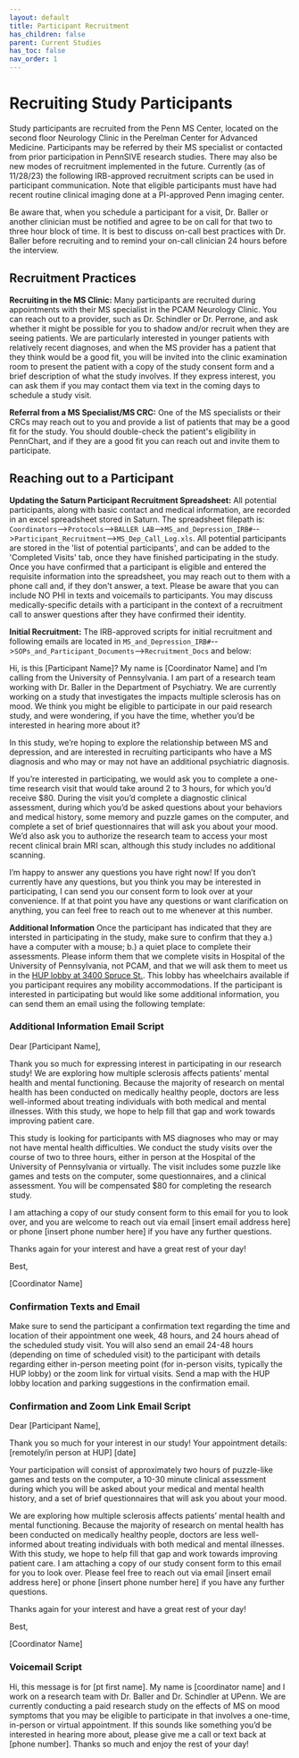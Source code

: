```yaml
---
layout: default
title: Participant Recruitment
has_children: false
parent: Current Studies
has_toc: false
nav_order: 1
---
```

# Recruiting Study Participants

Study participants are recruited from the Penn MS Center, located on the second floor Neurology Clinic in the Perelman Center for Advanced Medicine. Participants may be referred by their MS specialist or contacted from prior participation in PennSIVE research studies. There may also be new modes of recruitment implemented in the future. Currently (as of 11/28/23) the following IRB-approved recruitment scripts can be used in participant communication. Note that eligible participants must have had recent routine clinical imaging done at a PI-approved Penn imaging center.

Be aware that, when you schedule a participant for a visit, Dr. Baller or another clinician must be notified and agree to be on call for that two to three hour block of time. It is best to discuss on-call best practices with Dr. Baller before recruiting and to remind your on-call clinician 24 hours before the interview. 

## Recruitment Practices

**Recruiting in the MS Clinic:**
Many participants are recruited during appointments with their MS specialist in the PCAM Neurology Clinic. You can reach out to a provider, such as Dr. Schindler or Dr. Perrone, and ask whether it might be possible for you to shadow and/or recruit when they are seeing patients. We are particularly interested in younger patients with relatively recent diagnoses, and when the MS provider has a patient that they think would be a good fit, you will be invited into the clinic examination room to present the patient with a copy of the study consent form and a brief description of what the study involves. If they express interest, you can ask them if you may contact them via text in the coming days to schedule a study visit. 

**Referral from a MS Specialist/MS CRC:**
One of the MS specialists or their CRCs may reach out to you and provide a list of patients that may be a good fit for the study. You should double-check the patient's eligibility in PennChart, and if they are a good fit you can reach out and invite them to participate.

## Reaching out to a Participant

**Updating the Saturn Participant Recruitment Spreadsheet:**
All potential participants, along with basic contact and medical information, are recorded in an excel spreadsheet stored in Saturn. The spreadsheet filepath is: `Coordinators`-->`Protocols`-->`BALLER LAB`-->`MS_and_Depression_IRB#`-->`Participant_Recruitment`-->`MS_Dep_Call_Log.xls`. All potential participants are stored in the 'list of potential participants', and can be added to the 'Completed Visits' tab, once they have finished participating in the study. Once you have confirmed that a participant is eligible and entered the requisite information into the spreadsheet, you may reach out to them with a phone call and, if they don't answer, a text. Please be aware that you can include NO PHI in texts and voicemails to participants. You may discuss medically-specific details with a participant in the context of a recruitment call to answer questions after they have confirmed their identity. 

**Initial Recruitment:**
The IRB-approved scripts for initial recruitment and following emails are located in `MS_and_Depression_IRB#`-->`SOPs_and_Participant_Documents`-->`Recruitment_Docs` and below:


Hi, is this [Participant Name]? My name is [Coordinator Name] and I’m calling from the University of Pennsylvania. I am part of a research team working with Dr. Baller in the Department of Psychiatry. We are currently working on a study that investigates the impacts multiple sclerosis has on mood. We think you might be eligible to participate in our paid research study, and were wondering, if you have the time, whether you’d be interested in hearing more about it?

In this study, we’re hoping to explore the relationship between MS and depression, and are interested in recruiting participants who have a MS diagnosis and who may or may not have an additional psychiatric diagnosis. 

If you’re interested in participating, we would ask you to complete a one-time research visit that would take around 2 to 3 hours, for which you’d receive $80. During the visit you’d complete a diagnostic clinical assessment, during which you’d be asked questions about your behaviors and medical history, some memory and puzzle games on the computer, and complete a set of brief questionnaires that will ask you about your mood. We’d also ask you to authorize the research team to access your most recent clinical brain MRI scan, although this study includes no additional scanning.

I’m happy to answer any questions you have right now! If you don’t currently have any questions, but you think you may be interested in participating, I can send you our consent form to look over at your convenience. If at that point you have any questions or want clarification on anything, you can feel free to reach out to me whenever at this number. 

**Additional Information** 
Once the participant has indicated that they are intersted in participating in the study, make sure to confirm that they a.) have a computer with a mouse; b.) a quiet place to complete their assessments. Please inform them that we complete visits in Hospital of the University of Pennsylvania, not PCAM, and that we will ask them to meet us in the [HUP lobby at 3400 Spruce St.](https://www.google.com/maps/place/Hospital+of+the+University+of+Pennsylvania/@39.9494835,-75.1955324,17z/data=!4m10!1m2!2m1!1sHospital+of+the+University+of+Pennsylvania!3m6!1s0x89c6c65bc817ac5d:0x7f07a35094915ea1!8m2!3d39.9501477!4d-75.1938829!15sCipIb3NwaXRhbCBvZiB0aGUgVW5pdmVyc2l0eSBvZiBQZW5uc3lsdmFuaWGSAQhob3NwaXRhbOABAA!16s%2Fm%2F03by0rg?entry=ttu). This lobby has wheelchairs available if you participant requires any mobility accommodations. If the participant is interested in participating but would like some additional information, you can send them an email using the following template:

### Additional Information Email Script

Dear [Participant Name], 

Thank you so much for expressing interest in participating in our research study! We are exploring how multiple sclerosis affects patients’ mental health and mental functioning. Because the majority of research on mental health has been conducted on medically healthy people, doctors are less well-informed about treating individuals with both medical and mental illnesses. With this study, we hope to help fill that gap and work towards improving patient care. 

This study is looking for participants with MS diagnoses who may or may not have mental health difficulties. We conduct the study visits over the course of two to three hours, either in person at the Hospital of the University of Pennsylvania or virtually. The visit includes some puzzle like games and tests on the computer, some questionnaires, and a clinical assessment. You will be compensated $80 for completing the research study. 

I am attaching a copy of our study consent form to this email for you to look over, and you are welcome to reach out via email [insert email address here] or phone [insert phone number here] if you have any further questions. 

Thanks again for your interest and have a great rest of your day! 

Best, 

[Coordinator Name]

### Confirmation Texts and Email
Make sure to send the participant a confirmation text regarding the time and location of their appointment one week, 48 hours, and 24 hours ahead of the scheduled study visit. You will also send an email 24-48 hours (depending on time of scheduled visit) to the participant with details regarding either in-person meeting point (for in-person visits, typically the HUP lobby) or the zoom link for virtual visits. Send a map with the HUP lobby location and parking suggestions in the confirmation email.

### Confirmation and Zoom Link Email Script

Dear [Participant Name], 
 
Thank you so much for your interest in our study! Your appointment details: 
[remotely/in person at HUP]
[date]

Your participation will consist of approximately two hours of puzzle-like games and tests on the computer, a 10-30 minute clinical assessment during which you will be asked about your medical and mental health history, and a set of brief questionnaires that will ask you about your mood.

We are exploring how multiple sclerosis affects patients’ mental health and mental functioning. Because the majority of research on mental health has been conducted on medically healthy people, doctors are less well-informed about treating individuals with both medical and mental illnesses. With this study, we hope to help fill that gap and work towards improving patient care. I am attaching a copy of our study consent form to this email for you to look over. 
Please feel free to reach out via email [insert email address here] or phone [insert phone number here] if you have any further questions. 

Thanks again for your interest and have a great rest of your day! 

Best, 

[Coordinator Name]

### Voicemail Script

Hi, this message is for [pt first name]. My name is [coordinator name] and I work on a research team with Dr. Baller and Dr. Schindler at UPenn. We are currently conducting a paid research study on the effects of MS on mood symptoms that you may be eligible to participate in that involves a one-time, in-person or virtual appointment. If this sounds like something you’d be interested in hearing more about, please give me a call or text back at [phone number]. Thanks so much and enjoy the rest of your day! 



